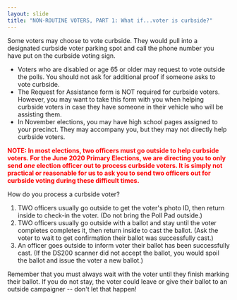 ```yaml
---
layout: slide
title: "NON-ROUTINE VOTERS, PART 1: What if...voter is curbside?"
---
```


Some voters may choose to vote curbside. They would pull into a designated curbside voter parking spot and call the phone number you have put on the curbside voting sign.

-   Voters who are disabled or age 65 or older may request to vote outside the polls. You should not ask for additional proof if someone asks to vote curbside.
-   The Request for Assistance form is NOT required for curbside voters. However, you may want to take this form with you when helping curbside voters in case they have someone in their vehicle who will be assisting them.
-   In November elections, you may have high school pages assigned to your precinct. They may accompany you, but they may not directly help curbside voters.

**<span style="color:red;">NOTE: In most elections, two officers must go outside to help curbside voters. For the June 2020 Primary Elections, we are directing you to only send <em>one</em> election officer out to process curbside voters. It is simply not practical or reasonable for us to ask you to send two officers out for curbside voting during these difficult times.</span>**

How do you process a curbside voter?

1.  TWO officers usually go outside to get the voter's photo ID, then return inside to check-in the voter. (Do not bring the Poll Pad outside.)
2.  TWO officers usually go outside with a ballot and stay until the voter completes completes it, then return inside to cast the ballot. (Ask the voter to wait to get confirmation their ballot was successfully cast.)
3.  An officer goes outside to inform voter their ballot has been successfully cast. (If the DS200 scanner did not accept the ballot, you would spoil the ballot and issue the voter a new ballot.)

Remember that you must always wait with the voter until they finish marking their ballot. If you do not stay, the voter could leave or give their ballot to an outside campaigner -- don't let that happen!
